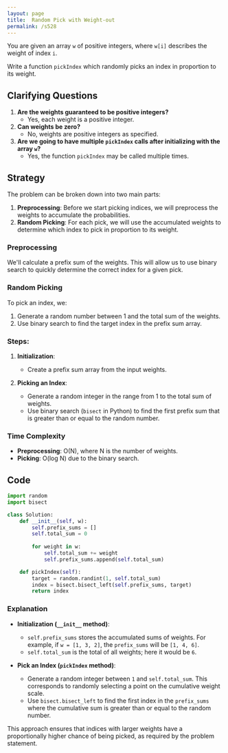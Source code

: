 ```yaml
---
layout: page
title:  Random Pick with Weight-out
permalink: /s528
---
```

You are given an array `w` of positive integers, where `w[i]` describes the weight of index `i`.

Write a function `pickIndex` which randomly picks an index in proportion to its weight.

## Clarifying Questions
1. **Are the weights guaranteed to be positive integers?**
   - Yes, each weight is a positive integer.
2. **Can weights be zero?**
   - No, weights are positive integers as specified.
3. **Are we going to have multiple `pickIndex` calls after initializing with the array `w`?**
   - Yes, the function `pickIndex` may be called multiple times.

## Strategy
The problem can be broken down into two main parts:
1. **Preprocessing**: Before we start picking indices, we will preprocess the weights to accumulate the probabilities.
2. **Random Picking**: For each pick, we will use the accumulated weights to determine which index to pick in proportion to its weight.

### Preprocessing
We'll calculate a prefix sum of the weights. This will allow us to use binary search to quickly determine the correct index for a given pick.

### Random Picking
To pick an index, we:
1. Generate a random number between 1 and the total sum of the weights.
2. Use binary search to find the target index in the prefix sum array.

### Steps:
1. **Initialization**:
   - Create a prefix sum array from the input weights.
   
2. **Picking an Index**:
   - Generate a random integer in the range from 1 to the total sum of weights.
   - Use binary search (`bisect` in Python) to find the first prefix sum that is greater than or equal to the random number.

### Time Complexity
- **Preprocessing**: O(N), where N is the number of weights.
- **Picking**: O(log N) due to the binary search.

## Code

```python
import random
import bisect

class Solution:
    def __init__(self, w):
        self.prefix_sums = []
        self.total_sum = 0
        
        for weight in w:
            self.total_sum += weight
            self.prefix_sums.append(self.total_sum)

    def pickIndex(self):
        target = random.randint(1, self.total_sum)
        index = bisect.bisect_left(self.prefix_sums, target)
        return index
```

### Explanation
- **Initialization (`__init__` method)**:
  - `self.prefix_sums` stores the accumulated sums of weights. For example, if `w = [1, 3, 2]`, the `prefix_sums` will be `[1, 4, 6]`.
  - `self.total_sum` is the total of all weights; here it would be `6`.
  
- **Pick an Index (`pickIndex` method)**:
  - Generate a random integer between `1` and `self.total_sum`. This corresponds to randomly selecting a point on the cumulative weight scale.
  - Use `bisect.bisect_left` to find the first index in the `prefix_sums` where the cumulative sum is greater than or equal to the random number.

This approach ensures that indices with larger weights have a proportionally higher chance of being picked, as required by the problem statement.